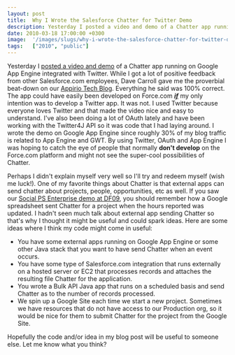 ```yaml
---
layout: post
title:  Why I Wrote the Salesforce Chatter for Twitter Demo
description: Yesterday I posted a video and demo of a Chatter app running on Google App Engine integrated with Twitter. While I got a lot of positive feedback from other Salesforce.com employees, Dave Carroll gave me the proverbial beat-down on our Appirio Tech Blog  . Everything he said was 100% correct. The app could have easily been developed on Force.com if my only intention was to develop a Twitter app. It was not. I used Twitter because everyone loves Twitter and that made the video nice and easy to un
date: 2010-03-18 17:00:00 +0300
image:  '/images/slugs/why-i-wrote-the-salesforce-chatter-for-twitter-demo.jpg'
tags:   ["2010", "public"]
---
```

<p style="clear: both">Yesterday I <a href="/2010/03/17/integrate-chatter-twitter-on-google-app-engine-using-oauth/" target="_blank">posted a video and demo</a> of a Chatter app running on Google App Engine integrated with Twitter. While I got a lot of positive feedback from other Salesforce.com employees, Dave Carroll gave me the proverbial beat-down on our <a href="http://techblog.appirio.com/2010/03/integrate-chatter-twitter-on-google-app.html" target="_blank">Appirio Tech Blog</a>. Everything he said was 100% correct. The app could have easily been developed on Force.com <strong><em><u>if</u></em></strong> my only intention was to develop a Twitter app. It was not. I used Twitter because everyone loves Twitter and that made the video nice and easy to understand. I've also been doing a lot of OAuth lately and have been working with the Twitter4J API so it was code that I had laying around. I wrote the demo on Google App Engine since roughly 30% of my blog traffic is related to App Engine and GWT. By using Twitter, OAuth and App Engine I was hoping to catch the eye of people that normally <strong>don't develop</strong> on the Force.com platform and might not see the super-cool possibilities of Chatter.</p><p style="clear: both">Perhaps I didn't explain myself very well so I'll try and redeem myself (wish me luck!). One of my favorite things about Chatter is that external apps can send chatter about projects, people, opportunities, etc as well. If you saw our <a href="http://www.appirio.com/products/SvcsResource_PSEsocial.php" target="_blank">Social PS Enterprise demo at DF09</a>, you should remember how a Google spreadsheet sent Chatter for a project when the hours reported was updated. I hadn't seen much talk about external app sending Chatter so that's why I thought it might be useful and could spark ideas. Here are some ideas where I think my code might come in useful:</p><p style="clear: both"><ul style="clear: both"><li>You have some external apps running on Google App Engine or some other Java stack that you want to have send Chatter when an event occurs.</li><li>You have some type of Salesforce.com integration that runs externally on a hosted server or EC2 that processes records and attaches the resulting file Chatter for the application.</li><li>You wrote a Bulk API Java app that runs on a scheduled basis and send Chatter as to the number of records processed.</li><li>We spin up a Google Site each time we start a new project. Sometimes we have resources that do not have access to our Production org, so it would be nice for them to submit Chatter for the project from the Google Site.</li></ul></p><p style="clear: both">Hopefully the code and/or idea in my blog post will be useful to someone else. Let me know what you think?</p><br class="final-break" style="clear: both" />
